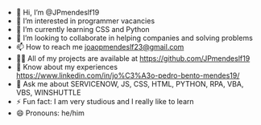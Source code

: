 - 👋 Hi, I’m @JPmendeslf19
- 👀 I’m interested in programmer vacancies
- 🌱 I’m currently learning CSS and Python 
- 💞️ I’m looking to collaborate in helping companies and solving problems
- 📫 How to reach me joaopmendeslf23@gmail.com
- 👨‍💻 All of my projects are available at https://github.com/JPmendeslf19
- 📄 Know about my experiences https://www.linkedin.com/in/jo%C3%A3o-pedro-bento-mendes19/
- 💬 Ask me about SERVICENOW, JS, CSS, HTML, PYTHON, RPA, VBA, VBS, WINSHUTTLE
- ⚡ Fun fact: I am very studious and I really like to learn
- 😄 Pronouns: he/him 
<!---
JPmendeslf19/JPmendeslf19 is a ✨ special ✨ repository because its `README.md` (this file) appears on your GitHub profile.
You can click the Preview link to take a look at your changes.
--->
